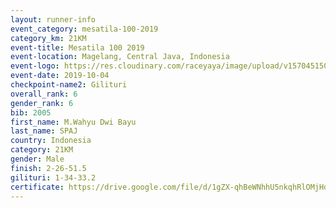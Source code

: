 ```yaml
---
layout: runner-info 
event_category: mesatila-100-2019 
category_km: 21KM 
event-title: Mesatila 100 2019 
event-location: Magelang, Central Java, Indonesia 
event-logo: https://res.cloudinary.com/raceyaya/image/upload/v1570451507/logo/mesastila100_jin7bl.jpg 
event-date: 2019-10-04 
checkpoint-name2: Gilituri 
overall_rank: 6
gender_rank: 6
bib: 2005
first_name: M.Wahyu Dwi Bayu
last_name: SPAJ
country: Indonesia
category: 21KM
gender: Male
finish: 2-26-51.5
gilituri: 1-34-33.2
certificate: https://drive.google.com/file/d/1gZX-qhBeWNhhU5nkqhRlOMjHd-u_jj4D/view?usp=sharing
---
```

